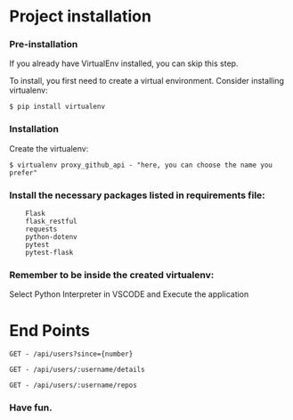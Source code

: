 # Project installation

### Pre-installation

If you already have VirtualEnv installed, you can skip this step.

To install, you first need to create a virtual environment. Consider installing virtualenv:

    $ pip install virtualenv

### Installation

Create the virtualenv:

    $ virtualenv proxy_github_api - "here, you can choose the name you prefer"

     
### Install the necessary packages listed in requirements file:

        Flask
        flask_restful
        requests
        python-dotenv
        pytest
        pytest-flask

### Remember to be inside the created virtualenv:

Select Python Interpreter in VSCODE and Execute the application

# End Points 

    GET - /api/users?since={number}
    
    GET - /api/users/:username/details
    
    GET - /api/users/:username/repos
        
### Have fun.
